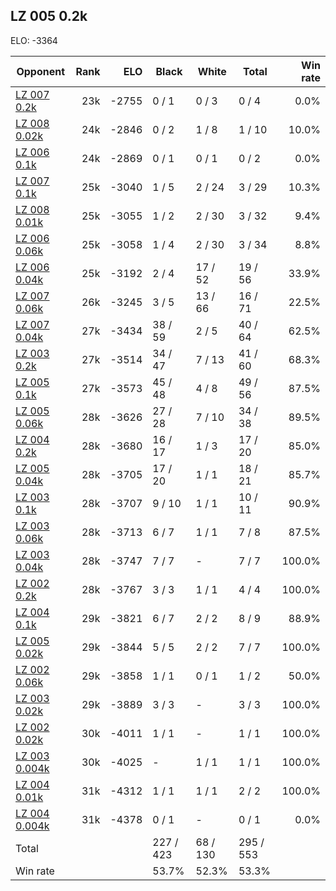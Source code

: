 ## LZ 005 0.2k ##

ELO: -3364

Opponent | Rank | ELO | Black | White | Total | Win rate
---------|-----:|----:|-------|-------|-------|-------:
[LZ 007 0.2k](LZ%20007%200.2k.md) | 23k | -2755 | 0 / 1 | 0 / 3 | 0 / 4 | 0.0%
[LZ 008 0.02k](LZ%20008%200.02k.md) | 24k | -2846 | 0 / 2 | 1 / 8 | 1 / 10 | 10.0%
[LZ 006 0.1k](LZ%20006%200.1k.md) | 24k | -2869 | 0 / 1 | 0 / 1 | 0 / 2 | 0.0%
[LZ 007 0.1k](LZ%20007%200.1k.md) | 25k | -3040 | 1 / 5 | 2 / 24 | 3 / 29 | 10.3%
[LZ 008 0.01k](LZ%20008%200.01k.md) | 25k | -3055 | 1 / 2 | 2 / 30 | 3 / 32 | 9.4%
[LZ 006 0.06k](LZ%20006%200.06k.md) | 25k | -3058 | 1 / 4 | 2 / 30 | 3 / 34 | 8.8%
[LZ 006 0.04k](LZ%20006%200.04k.md) | 25k | -3192 | 2 / 4 | 17 / 52 | 19 / 56 | 33.9%
[LZ 007 0.06k](LZ%20007%200.06k.md) | 26k | -3245 | 3 / 5 | 13 / 66 | 16 / 71 | 22.5%
[LZ 007 0.04k](LZ%20007%200.04k.md) | 27k | -3434 | 38 / 59 | 2 / 5 | 40 / 64 | 62.5%
[LZ 003 0.2k](LZ%20003%200.2k.md) | 27k | -3514 | 34 / 47 | 7 / 13 | 41 / 60 | 68.3%
[LZ 005 0.1k](LZ%20005%200.1k.md) | 27k | -3573 | 45 / 48 | 4 / 8 | 49 / 56 | 87.5%
[LZ 005 0.06k](LZ%20005%200.06k.md) | 28k | -3626 | 27 / 28 | 7 / 10 | 34 / 38 | 89.5%
[LZ 004 0.2k](LZ%20004%200.2k.md) | 28k | -3680 | 16 / 17 | 1 / 3 | 17 / 20 | 85.0%
[LZ 005 0.04k](LZ%20005%200.04k.md) | 28k | -3705 | 17 / 20 | 1 / 1 | 18 / 21 | 85.7%
[LZ 003 0.1k](LZ%20003%200.1k.md) | 28k | -3707 | 9 / 10 | 1 / 1 | 10 / 11 | 90.9%
[LZ 003 0.06k](LZ%20003%200.06k.md) | 28k | -3713 | 6 / 7 | 1 / 1 | 7 / 8 | 87.5%
[LZ 003 0.04k](LZ%20003%200.04k.md) | 28k | -3747 | 7 / 7 | - | 7 / 7 | 100.0%
[LZ 002 0.2k](LZ%20002%200.2k.md) | 28k | -3767 | 3 / 3 | 1 / 1 | 4 / 4 | 100.0%
[LZ 004 0.1k](LZ%20004%200.1k.md) | 29k | -3821 | 6 / 7 | 2 / 2 | 8 / 9 | 88.9%
[LZ 005 0.02k](LZ%20005%200.02k.md) | 29k | -3844 | 5 / 5 | 2 / 2 | 7 / 7 | 100.0%
[LZ 002 0.06k](LZ%20002%200.06k.md) | 29k | -3858 | 1 / 1 | 0 / 1 | 1 / 2 | 50.0%
[LZ 003 0.02k](LZ%20003%200.02k.md) | 29k | -3889 | 3 / 3 | - | 3 / 3 | 100.0%
[LZ 002 0.02k](LZ%20002%200.02k.md) | 30k | -4011 | 1 / 1 | - | 1 / 1 | 100.0%
[LZ 003 0.004k](LZ%20003%200.004k.md) | 30k | -4025 | - | 1 / 1 | 1 / 1 | 100.0%
[LZ 004 0.01k](LZ%20004%200.01k.md) | 31k | -4312 | 1 / 1 | 1 / 1 | 2 / 2 | 100.0%
[LZ 004 0.004k](LZ%20004%200.004k.md) | 31k | -4378 | 0 / 1 | - | 0 / 1 | 0.0%
Total | | | 227 / 423 | 68 / 130 | 295 / 553 | 
Win rate| | | 53.7% | 52.3% | 53.3% | 
